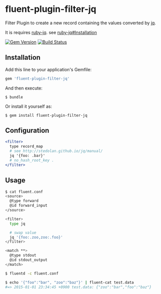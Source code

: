# fluent-plugin-filter-jq

Filter Plugin to create a new record containing the values converted by [jq](http://stedolan.github.io/jq/).

It is requires [ruby-jq](https://github.com/winebarrel/ruby-jq). see [ruby-jq#Installation](https://github.com/winebarrel/ruby-jq#installation)

[![Gem Version](https://badge.fury.io/rb/fluent-plugin-filter-jq.svg)](http://badge.fury.io/rb/fluent-plugin-filter-jq)
[![Build Status](https://travis-ci.org/winebarrel/fluent-plugin-filter-jq.svg?branch=master)](https://travis-ci.org/winebarrel/fluent-plugin-filter-jq)

## Installation

Add this line to your application's Gemfile:

```ruby
gem 'fluent-plugin-filter-jq'
```

And then execute:

    $ bundle

Or install it yourself as:

    $ gem install fluent-plugin-filter-jq

## Configuration

```apache
<filter>
  type record_map
  # see http://stedolan.github.io/jq/manual/
  jq '{foo: .bar}'
  # no_hash_root_key .
</filter>
```

## Usage

```sh
$ cat fluent.conf
<source>
  @type forward
  @id forward_input
</source>

<filter>
  type jq

  # swap value
  jq '{foo:.zoo,zoo:.foo}'
</filter>

<match **>
  @type stdout
  @id stdout_output
</match>

$ fluentd -c fluent.conf
```

```sh
$ echo '{"foo":"bar", "zoo":"baz"}' | fluent-cat test.data
#=> 2015-01-01 23:34:45 +0900 test.data: {"zoo":"bar","foo":"baz"}
```
